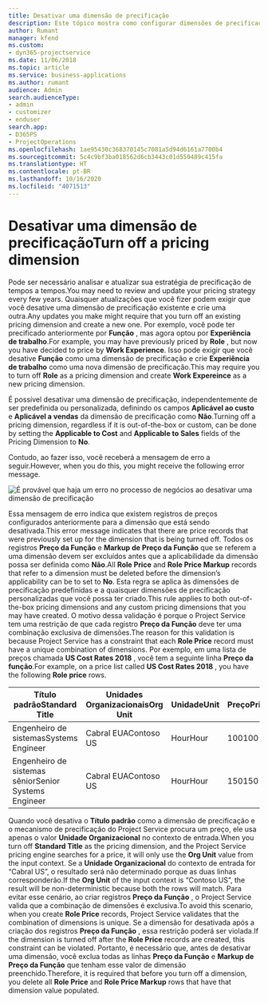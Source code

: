 ```yaml
---
title: Desativar uma dimensão de precificação
description: Este tópico mostra como configurar dimensões de precificação na solução Project Service.
author: Rumant
manager: kfend
ms.custom:
- dyn365-projectservice
ms.date: 11/06/2018
ms.topic: article
ms.service: business-applications
ms.author: rumant
audience: Admin
search.audienceType:
- admin
- customizer
- enduser
search.app:
- D365PS
- ProjectOperations
ms.openlocfilehash: 1ae95430c368370145c7081a5d94d6161a7700b4
ms.sourcegitcommit: 5c4c9bf3ba018562d6cb3443c01d550489c415fa
ms.translationtype: HT
ms.contentlocale: pt-BR
ms.lasthandoff: 10/16/2020
ms.locfileid: "4071513"
---
```

# <a name="turn-off-a-pricing-dimension"></a><span data-ttu-id="63a0a-103">Desativar uma dimensão de precificação</span><span class="sxs-lookup"><span data-stu-id="63a0a-103">Turn off a pricing dimension</span></span>

<span data-ttu-id="63a0a-104">Pode ser necessário analisar e atualizar sua estratégia de precificação de tempos a tempos.</span><span class="sxs-lookup"><span data-stu-id="63a0a-104">You may need to review and update your pricing strategy every few years.</span></span> <span data-ttu-id="63a0a-105">Quaisquer atualizações que você fizer podem exigir que você desative uma dimensão de precificação existente e crie uma outra.</span><span class="sxs-lookup"><span data-stu-id="63a0a-105">Any updates you make might require that you turn off an existing pricing dimension and create a new one.</span></span> <span data-ttu-id="63a0a-106">Por exemplo, você pode ter precificado anteriormente por **Função** , mas agora optou por **Experiência de trabalho**.</span><span class="sxs-lookup"><span data-stu-id="63a0a-106">For example, you may have previously priced by **Role** , but now you have decided to price by **Work Experience**.</span></span> <span data-ttu-id="63a0a-107">Isso pode exigir que você desative **Função** como uma dimensão de precificação e crie **Experiência de trabalho** como uma nova dimensão de precificação.</span><span class="sxs-lookup"><span data-stu-id="63a0a-107">This may require you to turn off **Role** as a pricing dimension and create **Work Expereince** as a new pricing dimension.</span></span> 

<span data-ttu-id="63a0a-108">É possível desativar uma dimensão de precificação, independentemente de ser predefinida ou personalizada, definindo os campos **Aplicável ao custo** e **Aplicável a vendas** da dimensão de precificação como **Não**.</span><span class="sxs-lookup"><span data-stu-id="63a0a-108">Turning off a pricing dimension, regardless if it is out-of-the-box or custom, can be done by setting the **Applicable to Cost** and **Applicable to Sales** fields of the Pricing Dimension to **No**.</span></span>

<span data-ttu-id="63a0a-109">Contudo, ao fazer isso, você receberá a mensagem de erro a seguir.</span><span class="sxs-lookup"><span data-stu-id="63a0a-109">However, when you do this, you might receive the following error message.</span></span>

![É provável que haja um erro no processo de negócios ao desativar uma dimensão de precificação](media/Business-Process-Error.png)


<span data-ttu-id="63a0a-111">Essa mensagem de erro indica que existem registros de preços configurados anteriormente para a dimensão que está sendo desativada.</span><span class="sxs-lookup"><span data-stu-id="63a0a-111">This error message indicates that there are price records that were previously set up for the dimension that is being turned off.</span></span> <span data-ttu-id="63a0a-112">Todos os registros **Preço da Função** e **Markup de Preço da Função** que se referem a uma dimensão devem ser excluídos antes que a aplicabilidade da dimensão possa ser definida como **Não**.</span><span class="sxs-lookup"><span data-stu-id="63a0a-112">All **Role Price** and **Role Price Markup** records that refer to a dimension must be deleted before the dimension’s applicability can be to set to **No**.</span></span> <span data-ttu-id="63a0a-113">Esta regra se aplica às dimensões de precificação predefinidas e a quaisquer dimensões de precificação personalizadas que você possa ter criado.</span><span class="sxs-lookup"><span data-stu-id="63a0a-113">This rule applies to both out-of-the-box pricing dimensions and any custom pricing dimensions that you may have created.</span></span> <span data-ttu-id="63a0a-114">O motivo dessa validação é porque o Project Service tem uma restrição de que cada registro **Preço da Função** deve ter uma combinação exclusiva de dimensões.</span><span class="sxs-lookup"><span data-stu-id="63a0a-114">The reason for this validation is because Project Service has a constraint that each **Role Price** record must have a unique combination of dimensions.</span></span> <span data-ttu-id="63a0a-115">Por exemplo, em uma lista de preços chamada **US Cost Rates 2018** , você tem a seguinte linha **Preço da função**.</span><span class="sxs-lookup"><span data-stu-id="63a0a-115">For example, on a price list called **US Cost Rates 2018** , you have the following **Role price** rows.</span></span> 

| <span data-ttu-id="63a0a-116">Título padrão</span><span class="sxs-lookup"><span data-stu-id="63a0a-116">Standard Title</span></span>         | <span data-ttu-id="63a0a-117">Unidades Organizacionais</span><span class="sxs-lookup"><span data-stu-id="63a0a-117">Org Unit</span></span>    |<span data-ttu-id="63a0a-118">Unidade</span><span class="sxs-lookup"><span data-stu-id="63a0a-118">Unit</span></span>   |<span data-ttu-id="63a0a-119">Preço</span><span class="sxs-lookup"><span data-stu-id="63a0a-119">Price</span></span>  |<span data-ttu-id="63a0a-120">Moeda</span><span class="sxs-lookup"><span data-stu-id="63a0a-120">Currency</span></span>  |
| -----------------------|-------------|-------|-------|----------|
| <span data-ttu-id="63a0a-121">Engenheiro de sistemas</span><span class="sxs-lookup"><span data-stu-id="63a0a-121">Systems Engineer</span></span>|<span data-ttu-id="63a0a-122">Cabral EUA</span><span class="sxs-lookup"><span data-stu-id="63a0a-122">Contoso US</span></span>|<span data-ttu-id="63a0a-123">Hour</span><span class="sxs-lookup"><span data-stu-id="63a0a-123">Hour</span></span>| <span data-ttu-id="63a0a-124">100</span><span class="sxs-lookup"><span data-stu-id="63a0a-124">100</span></span>|<span data-ttu-id="63a0a-125">USD</span><span class="sxs-lookup"><span data-stu-id="63a0a-125">USD</span></span>|
| <span data-ttu-id="63a0a-126">Engenheiro de sistemas sênior</span><span class="sxs-lookup"><span data-stu-id="63a0a-126">Senior Systems Engineer</span></span>|<span data-ttu-id="63a0a-127">Cabral EUA</span><span class="sxs-lookup"><span data-stu-id="63a0a-127">Contoso US</span></span>|<span data-ttu-id="63a0a-128">Hour</span><span class="sxs-lookup"><span data-stu-id="63a0a-128">Hour</span></span>| <span data-ttu-id="63a0a-129">150</span><span class="sxs-lookup"><span data-stu-id="63a0a-129">150</span></span>| <span data-ttu-id="63a0a-130">USD</span><span class="sxs-lookup"><span data-stu-id="63a0a-130">USD</span></span>|


<span data-ttu-id="63a0a-131">Quando você desativa o **Título padrão** como a dimensão de precificação e o mecanismo de precificação do Project Service procura um preço, ele usa apenas o valor **Unidade Organizacional** no contexto de entrada.</span><span class="sxs-lookup"><span data-stu-id="63a0a-131">When you turn off **Standard Title** as the pricing dimension, and the Project Service pricing engine searches for a price, it will only use the **Org Unit** value from the input context.</span></span> <span data-ttu-id="63a0a-132">Se a **Unidade Organizacional** do contexto de entrada for “Cabral US”, o resultado será não determinado porque as duas linhas corresponderão.</span><span class="sxs-lookup"><span data-stu-id="63a0a-132">If the **Org Unit** of the input context is “Contoso US”, the result will be non-deterministic because both the rows will match.</span></span> <span data-ttu-id="63a0a-133">Para evitar esse cenário, ao criar registros **Preço da Função** , o Project Service valida que a combinação de dimensões é exclusiva.</span><span class="sxs-lookup"><span data-stu-id="63a0a-133">To avoid this scenario, when you create **Role Price** records, Project Service validates that the combination of dimensions is unique.</span></span> <span data-ttu-id="63a0a-134">Se a dimensão for desativada após a criação dos registros **Preço da Função** , essa restrição poderá ser violada.</span><span class="sxs-lookup"><span data-stu-id="63a0a-134">If the dimension is turned off after the **Role Price** records are created, this constraint can be violated.</span></span> <span data-ttu-id="63a0a-135">Portanto, é necessário que, antes de desativar uma dimensão, você exclua todas as linhas **Preço da Função** e **Markup de Preço da Função** que tenham esse valor de dimensão preenchido.</span><span class="sxs-lookup"><span data-stu-id="63a0a-135">Therefore, it is required that before you turn off a dimension, you delete all **Role Price** and **Role Price Markup** rows that have that dimension value populated.</span></span>

